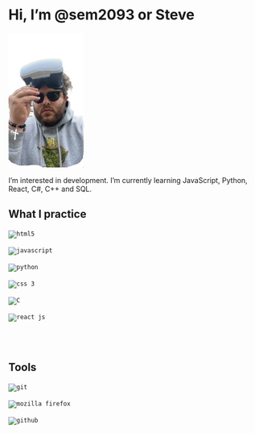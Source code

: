 <h1> Hi, I’m @sem2093 or Steve</h1> 
<code><img title="me" alt="me"   width="150" src="B8D4456D-A7E4-4FD0-9F8E-EA8E59116872.png"></code>

 I’m interested in development.
 I’m currently learning JavaScript, Python, React, C#, C++ and SQL.
 
 
 
 
 
 
<h2>What I practice </h2>

<code><img title="HTML 5" alt="html5" width="90px" src="https://cdn.jsdelivr.net/gh/devicons/devicon/icons/html5/html5-original.svg" /></code>

<code><img title="JavaScript" alt="javascript" width="90px" src="https://cdn.jsdelivr.net/gh/devicons/devicon/icons/javascript/javascript-original.svg" /></code>

<code><img title="Python" alt="python" width="90px" src="https://cdn.jsdelivr.net/gh/devicons/devicon/icons/python/python-original.svg" /></code>

<code><img title="CSS 3" alt="css 3" width="90px" src="https://cdn.jsdelivr.net/gh/devicons/devicon/icons/css3/css3-original.svg" /></code>

<code><img title="C" alt="C" width="90px" src="https://cdn.jsdelivr.net/gh/devicons/devicon/icons/c/c-original.svg" /></code>


<code><img title="ReactJS" alt="react js" width="90px" src="https://cdn.jsdelivr.net/gh/devicons/devicon/icons/react/react-original.svg" /></code>


</br></br>

<h2>Tools</h2>


<code><img title="Git" alt="git" width="90px" src="https://cdn.jsdelivr.net/gh/devicons/devicon/icons/git/git-original.svg" /></code>

<code><img title="Mozilla Firefox" alt="mozilla firefox" width="90px" src="https://cdn.jsdelivr.net/gh/devicons/devicon/icons/firefox/firefox-original.svg" /></code>


<code><img title="GitHub" alt="github" width="90px" src="https://cdn.jsdelivr.net/gh/devicons/devicon/icons/github/github-original.svg" /></code>





 

<!---
sem2093/sem2093 is a ✨ special ✨ repository because its `README.md` (this file) appears on your GitHub profile.
You can click the Preview link to take a look at your changes.
--->
